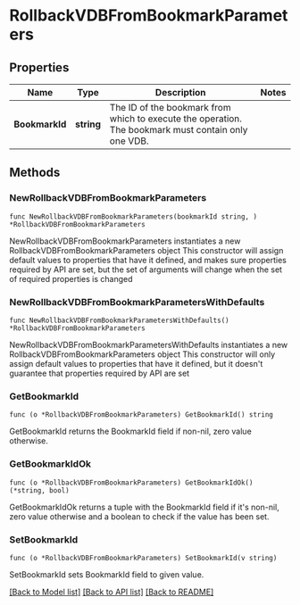# RollbackVDBFromBookmarkParameters

## Properties

Name | Type | Description | Notes
------------ | ------------- | ------------- | -------------
**BookmarkId** | **string** | The ID of the bookmark from which to execute the operation. The bookmark must contain only one VDB. | 

## Methods

### NewRollbackVDBFromBookmarkParameters

`func NewRollbackVDBFromBookmarkParameters(bookmarkId string, ) *RollbackVDBFromBookmarkParameters`

NewRollbackVDBFromBookmarkParameters instantiates a new RollbackVDBFromBookmarkParameters object
This constructor will assign default values to properties that have it defined,
and makes sure properties required by API are set, but the set of arguments
will change when the set of required properties is changed

### NewRollbackVDBFromBookmarkParametersWithDefaults

`func NewRollbackVDBFromBookmarkParametersWithDefaults() *RollbackVDBFromBookmarkParameters`

NewRollbackVDBFromBookmarkParametersWithDefaults instantiates a new RollbackVDBFromBookmarkParameters object
This constructor will only assign default values to properties that have it defined,
but it doesn't guarantee that properties required by API are set

### GetBookmarkId

`func (o *RollbackVDBFromBookmarkParameters) GetBookmarkId() string`

GetBookmarkId returns the BookmarkId field if non-nil, zero value otherwise.

### GetBookmarkIdOk

`func (o *RollbackVDBFromBookmarkParameters) GetBookmarkIdOk() (*string, bool)`

GetBookmarkIdOk returns a tuple with the BookmarkId field if it's non-nil, zero value otherwise
and a boolean to check if the value has been set.

### SetBookmarkId

`func (o *RollbackVDBFromBookmarkParameters) SetBookmarkId(v string)`

SetBookmarkId sets BookmarkId field to given value.



[[Back to Model list]](../README.md#documentation-for-models) [[Back to API list]](../README.md#documentation-for-api-endpoints) [[Back to README]](../README.md)


